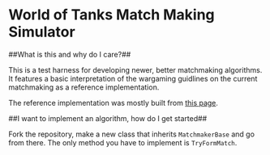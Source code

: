 World of Tanks Match Making Simulator
====================================

##What is this and why do I care?##

This is a test harness for developing newer, better matchmaking algorithms. It features a basic interpretation of the wargaming guidlines on the current matchmaking as a reference implementation.

The reference implementation was mostly built from [this page](http://wiki.wargaming.net/en/Battle_Mechanics#Battle_Tiers).

##I want to implement an algorithm, how do I get started##

Fork the repository, make a new class that inherits `MatchmakerBase` and go from there. The only method you have to implement is `TryFormMatch`.


